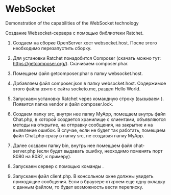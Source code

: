 # WebSocket
Demonstration of the capabilities of the WebSocket technology

Создание Websocket-сервера с помощью библиотеки Ratchet.

1. Создаем на сборке OpenServer хост websocket.host. После этого необходимо перезапустить сборку.

2. Для установки Ratchet понадобится Composer (скачать можно тут: https://getcomposer.org/). Скачиваем composer.phar.

3. Помещаем файл getcomposer.phar в папку websocket.host.

4. Добавляем файл composer.json в папку websocket.host. Содержимое этого файла взято с сайта socketo.me, раздел Hello World.

5. Запускаем установку Ratchet через командную строку (вызываем <php composer.phar install>). Появится папка vendor и файл composer.lock.

6. Создаем папку src, внутри нее папку MyApp, помещаем внутрь файл Chat.php, в которой создается хранилище с клиентами, объявляются методы на открытие, на отправку сообщения, на закрытие и на выявление ошибок. В случае, если не будет так работать, помещаем файл Chat.php сразу в папку src, не создавая папку MyApp.

7. Далее создаем папку bin, внутрь нее помещаем файл chat-server.php (если будет выдавать ошибку, неоходимо поменять порт 8080 на 8082, к примеру).

8. Запускаем сервер с помощью команды <php chat-server.php>.

9. Запускаем файл client.php. В консольном окне должны увидеть приходящие сообщения. Если в браузере откроем еще одну вкладку с данным файлом, то будет возможность вести переписку.
